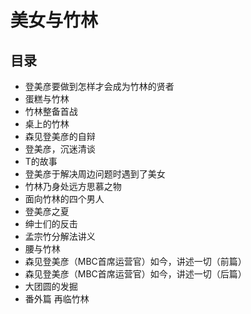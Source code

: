 # 美女与竹林

## 目录

* 登美彦要做到怎样才会成为竹林的贤者
* 蛋糕与竹林
* 竹林整备首战
* 桌上的竹林
* 森见登美彦的自辩
* 登美彦，沉迷清谈
* T的故事
* 登美彦于解决周边问题时遇到了美女
* 竹林乃身处远方思慕之物
* 面向竹林的四个男人
* 登美彦之夏
* 绅士们的反击
* 孟宗竹分解法讲义
* 腰与竹林
* 森见登美彦（MBC首席运营官）如今，讲述一切（前篇）
* 森见登美彦（MBC首席运营官）如今，讲述一切（后篇）
* 大团圆的发掘
* 番外篇 再临竹林
